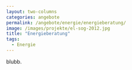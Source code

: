 ```yaml
---
layout: two-columns
categories: angebote
permalink: /angebote/energie/energieberatung/
image: /images/projekte/el-sog-2012.jpg
title: "Energieberatung"
tags:
  - Energie
---
```


blubb.